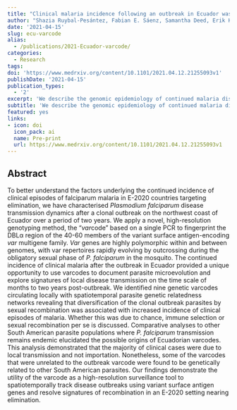 ```yaml
---
title: "Clinical malaria incidence following an outbreak in Ecuador was predominantly associated with *Plasmodium falciparum* with recombinant variant antigen gene repertoires"
author: "Shazia Ruybal-Pesántez, Fabian E. Sáenz, Samantha Deed, Erik K. Johnson, Daniel B. Larremore, Claudia A. Vera-Arias, Kathryn E. Tiedje, Karen P. Day"
date: '2021-04-15'
slug: ecu-varcode
alias:
  - /publications/2021-Ecuador-varcode/
categories:
  - Research
tags:
doi: 'https://www.medrxiv.org/content/10.1101/2021.04.12.21255093v1'
publishDate: '2021-04-15'
publication_types:
  - '2'
excerpt: 'We describe the genomic epidemiology of continued malaria disease tranmission in Ecuador after and outbreak and explore whether clinical cases are imported or locally-acquired.'
subtitle: 'We describe the genomic epidemiology of continued malaria disease tranmission in Ecuador after and outbreak and explore whether clinical cases are imported or locally-acquired.'
featured: yes
links:
- icon: doi
  icon_pack: ai
  name: Pre-print
  url: https://www.medrxiv.org/content/10.1101/2021.04.12.21255093v1
---
```



## Abstract 

To better understand the factors underlying the continued incidence of clinical episodes of falciparum malaria in E-2020 countries targeting elimination, we have characterised *Plasmodium falciparum* disease transmission dynamics after a clonal outbreak on the northwest coast of Ecuador over a period of two years. We apply a novel, high-resolution genotyping method, the “*var*code” based on a single PCR to fingerprint the DBLα region of the 40-60 members of the variant surface antigen-encoding *var* multigene family. *Var* genes are highly polymorphic within and between genomes, with var repertoires rapidly evolving by outcrossing during the obligatory sexual phase of *P. falciparum* in the mosquito. The continued incidence of clinical malaria after the outbreak in Ecuador provided a unique opportunity to use varcodes to document parasite microevolution and explore signatures of local disease transmission on the time scale of months to two years post-outbreak. We identified nine genetic varcodes circulating locally with spatiotemporal parasite genetic relatedness networks revealing that diversification of the clonal outbreak parasites by sexual recombination was associated with increased incidence of clinical episodes of malaria. Whether this was due to chance, immune selection or sexual recombination per se is discussed. Comparative analyses to other South American parasite populations where *P. falciparum* transmission remains endemic elucidated the possible origins of Ecuadorian varcodes. This analysis demonstrated that the majority of clinical cases were due to local transmission and not importation. Nonetheless, some of the varcodes that were unrelated to the outbreak varcode were found to be genetically related to other South American parasites. Our findings demonstrate the utility of the varcode as a high-resolution surveillance tool to spatiotemporally track disease outbreaks using variant surface antigen genes and resolve signatures of recombination in an E-2020 setting nearing elimination.
